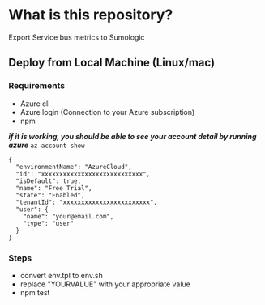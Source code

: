 # What is this repository?

Export Service bus metrics to Sumologic

## Deploy from Local Machine (Linux/mac)

### Requirements

 - Azure cli
 - Azure login (Connection to your Azure subscription)
 - npm

***if it is working, you should be able to see your account detail by running azure*** `az account show`

```
{
  "environmentName": "AzureCloud",
  "id": "xxxxxxxxxxxxxxxxxxxxxxxxxxxx",
  "isDefault": true,
  "name": "Free Trial",
  "state": "Enabled",
  "tenantId": "xxxxxxxxxxxxxxxxxxxxxxxx",
  "user": {
    "name": "your@email.com",
    "type": "user"
  }
}
```

### Steps

 - convert env.tpl to env.sh
 - replace "YOURVALUE" with your appropriate value
 - npm test
